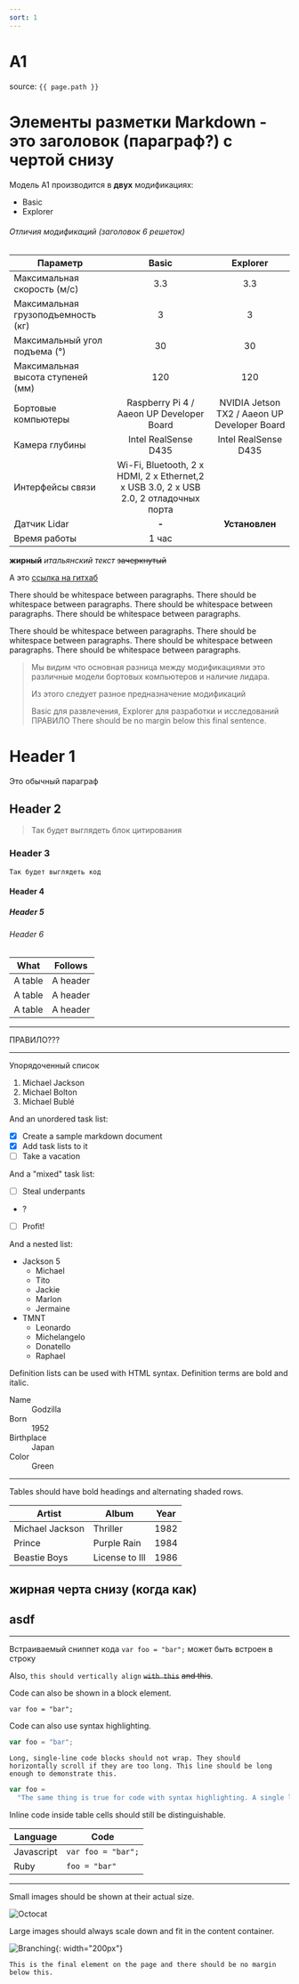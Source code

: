 ```yaml
---
sort: 1
---
```




# A1

source: `{{ page.path }}`

# Элементы разметки Markdown - это заголовок (параграф?) с чертой снизу
Модель A1 производится в **двух** модификациях:
- Basic
- Explorer


###### Отличия модификаций (заголовок 6 решеток)

|   Параметр  | Basic    | Explorer  |
|------|:-------:|:--------:|
|   Максимальная скорость (м/с)   | 3.3 | 3.3 |
|   Максимальная грузоподъемность (кг) | 3 | 3 |
|   Максимальный угол подъема (°) | 30 | 30 |
|   Максимальная высота ступеней (мм) | 120 | 120 |
|   Бортовые компьютеры | Raspberry Pi 4 / Aaeon UP Developer Board | NVIDIA Jetson TX2 / Aaeon UP Developer Board |
|   Камера глубины | Intel RealSense D435 | Intel RealSense D435 |
|   Интерфейсы связи | Wi-Fi, Bluetooth, 2 x HDMI, 2 x Ethernet,2 x USB 3.0, 2 x USB 2.0, 2 отладочных порта
|   Датчик Lidar | **-** | **Установлен** |
|   Время работы | 1 час                  |




**жирный**
_итальянский текст_
~~зачеркнутый~~

А это [ссылка на гитхаб](http://github.com)



There should be whitespace between paragraphs. There should be whitespace between paragraphs. There should be whitespace between paragraphs. There should be whitespace between paragraphs.

There should be whitespace between paragraphs. There should be whitespace between paragraphs. There should be whitespace between paragraphs. There should be whitespace between paragraphs.

> Мы видим что основная разница между модификациями это различные модели бортовых компьютеров и наличие лидара.
>
> Из этого следует разное предназначение модификаций
>
>
> Basic для развлечения, Explorer для разработки и исследований
> ПРАВИЛО
> There should be no margin below this final sentence.
>
>

# Header 1

Это обычный параграф

## Header 2

> Так будет выглядеть блок цитирования

### Header 3

```
Так будет выглядеть код
```

#### Header 4


##### Header 5


###### Header 6

| What    | Follows  |
| ------- | -------- |
| A table | A header |
| A table | A header |
| A table | A header |

---

ПРАВИЛО???

---


Упорядоченный список

1. Michael Jackson
2. Michael Bolton
3. Michael Bublé

And an unordered task list:

- [x] Create a sample markdown document
- [x] Add task lists to it
- [ ] Take a vacation

And a "mixed" task list:

- [ ] Steal underpants
- ?
- [ ] Profit!

And a nested list:

- Jackson 5
  - Michael
  - Tito
  - Jackie
  - Marlon
  - Jermaine
- TMNT
  - Leonardo
  - Michelangelo
  - Donatello
  - Raphael

Definition lists can be used with HTML syntax. Definition terms are bold and italic.

<dl>
    <dt>Name</dt>
    <dd>Godzilla</dd>
    <dt>Born</dt>
    <dd>1952</dd>
    <dt>Birthplace</dt>
    <dd>Japan</dd>
    <dt>Color</dt>
    <dd>Green</dd>
</dl>

---

Tables should have bold headings and alternating shaded rows.

| Artist          | Album          | Year |
| --------------- | -------------- | ---- |
| Michael Jackson | Thriller       | 1982 |
| Prince          | Purple Rain    | 1984 |
| Beastie Boys    | License to Ill | 1986 |


жирная черта снизу (когда как)
---

asdf
---
---

Встраиваемый сниппет кода `var foo = "bar";` может быть встроен в строку

Also, `this should vertically align` ~~`with this`~~ ~~and this~~.

Code can also be shown in a block element.

```
var foo = "bar";
```

Code can also use syntax highlighting.

```javascript
var foo = "bar";
```

```
Long, single-line code blocks should not wrap. They should horizontally scroll if they are too long. This line should be long enough to demonstrate this.
```

```javascript
var foo =
  "The same thing is true for code with syntax highlighting. A single line of code should horizontally scroll if it is really long.";
```

Inline code inside table cells should still be distinguishable.

| Language   | Code               |
| ---------- | ------------------ |
| Javascript | `var foo = "bar";` |
| Ruby       | `foo = "bar"`      |

---

Small images should be shown at their actual size.

![Octocat](https://github.githubassets.com/images/icons/emoji/octocat.png)

Large images should always scale down and fit in the content container.

![Branching](/assets/images/image-a1.png){: width="200px"}

```
This is the final element on the page and there should be no margin below this.
```
